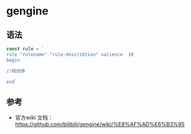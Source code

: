 # gengine



## 语法

```go
const rule = `
rule "rulename" "rule-describtion" salience  10
begin

//规则体

end`
```


## 参考

- 官方wiki 文档：https://github.com/bilibili/gengine/wiki/%E8%AF%AD%E6%B3%95